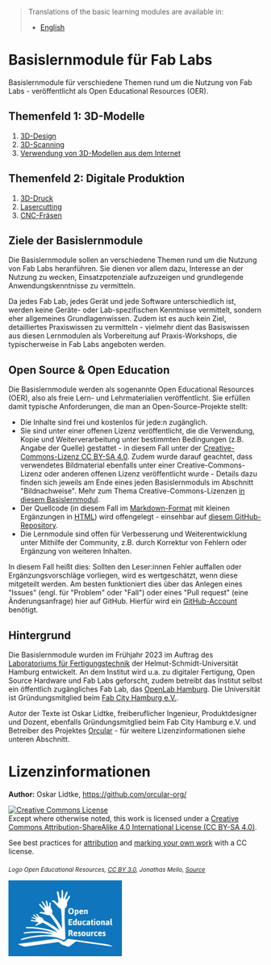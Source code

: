> Translations of the basic learning modules are available in:
> - [English](translations/EN_Readme.md)

# Basislernmodule für Fab Labs
Basislernmodule für verschiedene Themen rund um die Nutzung von Fab Labs - veröffentlicht als Open Educational Resources (OER).

## Themenfeld 1: 3D-Modelle

1. [3D-Design](Basislernmodule/1_1_3D_design/3D-Design.md)
2. [3D-Scanning](Basislernmodule/1_2_3D_scanning/3D-Scanning.md)
3. [Verwendung von 3D-Modellen aus dem Internet](Basislernmodule/1_3_Using_3D_models_from_the_internet/Verwendung_von_3D_Modellen_aus_dem_Internet.md)

## Themenfeld 2: Digitale Produktion

1. [3D-Druck](Basislernmodule/2_1_3D_printing/3D-Druck.md)
2. [Lasercutting](Basislernmodule/2_2_Laser_cutting/Lasercutting.md)
3. [CNC-Fräsen](Basislernmodule/2_3_CNC_milling/CNC-Fraesen.md)

## Ziele der Basislernmodule

Die Basislernmodule sollen an verschiedene Themen rund um die Nutzung von Fab Labs heranführen. Sie dienen vor allem dazu, Interesse an der Nutzung zu wecken, Einsatzpotenziale aufzuzeigen und grundlegende Anwendungskenntnisse zu vermitteln.

Da jedes Fab Lab, jedes Gerät und jede Software unterschiedlich ist, werden keine Geräte- oder Lab-spezifischen Kenntnisse vermittelt, sondern eher allgemeines Grundlagenwissen. Zudem ist es auch kein Ziel, detailliertes Praxiswissen zu vermitteln - vielmehr dient das Basiswissen aus diesen Lernmodulen als Vorbereitung auf Praxis-Workshops, die typischerweise in Fab Labs angeboten werden.

## Open Source & Open Education

Die Basislernmodule werden als sogenannte Open Educational Resources (OER), also  als freie Lern- und Lehrmaterialien veröffentlicht. Sie erfüllen damit typische Anforderungen, die man an Open-Source-Projekte stellt:
- Die Inhalte sind frei und kostenlos für jede:n zugänglich.
- Sie sind unter einer offenen Lizenz veröffentlicht, die die Verwendung, Kopie und Weiterverarbeitung unter bestimmten Bedingungen (z.B. Angabe der Quelle) gestattet - in diesem Fall unter der [Creative-Commons-Lizenz CC BY-SA 4.0](https://creativecommons.org/licenses/by-sa/4.0/). Zudem wurde darauf geachtet, dass verwendetes Bildmaterial ebenfalls unter einer Creative-Commons-Lizenz oder anderen offenen Lizenz veröffentlicht wurde - Details dazu finden sich jeweils am Ende eines jeden Basislernmoduls im Abschnitt "Bildnachweise". Mehr zum Thema Creative-Commons-Lizenzen [in diesem Basislernmodul](Basislernmodule/1_3_Using_3D_models_from_the_internet/Verwendung_von_3D_Modellen_aus_dem_Internet.md).
- Der Quellcode (in diesem Fall im [Markdown-Format](https://de.wikipedia.org/wiki/Markdown) mit kleinen Ergänzungen in [HTML](https://de.wikipedia.org/wiki/Hypertext_Markup_Language)) wird offengelegt - einsehbar auf [diesem GitHub-Repository](https://github.com/orcular-org/Basislernmodule-Fab-Labs).
- Die Lernmodule sind offen für Verbesserung und Weiterentwicklung unter Mithilfe der Community, z.B. durch Korrektur von Fehlern oder Ergänzung von weiteren Inhalten.

In diesem Fall heißt dies: Sollten den Leser:innen Fehler auffallen oder Ergänzungsvorschläge vorliegen, wird es wertgeschätzt, wenn diese mitgeteilt werden. Am besten funktioniert dies über das Anlegen eines "Issues" (engl. für "Problem" oder "Fall") oder eines "Pull request" (eine Änderungsanfrage) hier auf GitHub. Hierfür wird ein [GitHub-Account](https://github.com/signup) benötigt.

## Hintergrund

Die Basislernmodule wurden im Frühjahr 2023 im Auftrag des [Laboratoriums für Fertigungstechnik](https://www.hsu-hh.de/laft/) der Helmut-Schmidt-Universität Hamburg entwickelt. An dem Institut wird u.a. zu digitaler Fertigung, Open Source Hardware und Fab Labs geforscht, zudem betreibt das Institut selbst ein öffentlich zugängliches Fab Lab, das [OpenLab Hamburg](https://openlab-hamburg.de/). Die Universität ist Gründungsmitglied beim [Fab City Hamburg e.V.](https://www.fabcity.hamburg/de/).

Autor der Texte ist Oskar Lidtke, freiberuflicher Ingenieur, Produktdesigner und Dozent, ebenfalls Gründungsmitglied beim Fab City Hamburg e.V. und Betreiber des Projektes [Orcular](https://www.orcular.org/) - für weitere Lizenzinformationen siehe unteren Abschnitt.

# Lizenzinformationen

**Author:** Oskar Lidtke, https://github.com/orcular-org/

<a rel="license" href="http://creativecommons.org/licenses/by-sa/4.0/"><img alt="Creative Commons License" style="border-width:0" src="https://i.creativecommons.org/l/by-sa/4.0/88x31.png" /></a><br />Except where otherwise noted, this work is licensed under a <a rel="license" href="http://creativecommons.org/licenses/by-sa/4.0/">Creative Commons Attribution-ShareAlike 4.0 International License (CC BY-SA 4.0)</a>.

See best practices for [attribution](https://wiki.creativecommons.org/wiki/Best_practices_for_attribution) and [marking your own work](https://wiki.creativecommons.org/wiki/Marking_your_work_with_a_CC_license) with a CC license.

<p align="left">
<i> <sub> Logo Open Educational Resources, <a href="https://creativecommons.org/licenses/by/3.0/">CC BY 3.0</a>, Jonathas Mello, <a href="https://www.unesco.de/bildung/open-educational-resources">Source</a> </sub></i>
</p>

<p align="left">
<img height="150" src="Open_Educational_Resources_Logo.png">
</p>
